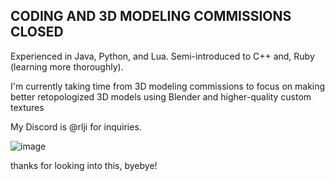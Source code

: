## CODING AND 3D MODELING COMMISSIONS CLOSED

Experienced in Java, Python, and Lua. Semi-introduced to C++ and, Ruby (learning more thoroughly).

I'm currently taking time from 3D modeling commissions to focus on making better retopologized 3D models using Blender and higher-quality custom textures

My Discord is @rlji for inquiries.



 
![image](https://github.com/neathryn/neathryn.github.io/assets/140681793/7646c9f3-4bc9-4982-907b-b30479a1adfd)


thanks for looking into this, byebye!
